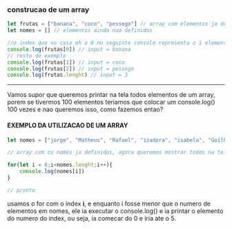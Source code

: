 ### construcao de um array

~~~javascript
let frutas = ["banana", "coco", "pessego"] // array com elementos ja definidos
let nomes = [] // elementos ainda nao definidos

//o index que no caso eh o 0 no seguinte console representa o 1 elemento do array
console.log(frutas[0]) // input = banana
// resto do exemplo
console.log(frutas[1]) // input = coco
console.log(frutas[2]) // input = pessego
console.log(frutas.lenght) // input = 3
~~~
-----

Vamos supor que queremos printar na tela todos elementos de um array, porem se tivermos 100 elementos teriamos que colocar um console.log() 100 vezes e nao queremos isso, como fazemos entao?

#### EXEMPLO DA UTILIZACAO DE UM ARRAY

~~~javascript
let nomes = ["jorge", "Matheus", "Rafael", "izadora", "isabela", "Guilherme"]

// array com os nomes ja definidos, agora queremos mostrar todos na tela, para isso utilizaremos o for loop

for(let i = 0;i<nomes.lenght;i++){
    console.log(nomes[i])
}

// pronto
~~~
usamos o for com o index **i**, e enquanto i fosse menor que o numero de elementos em nomes, ele ia executar o console.log() e ia printar o elemento do numero do index, ou seja, ia comecar do 0 e iria ate o 5.

